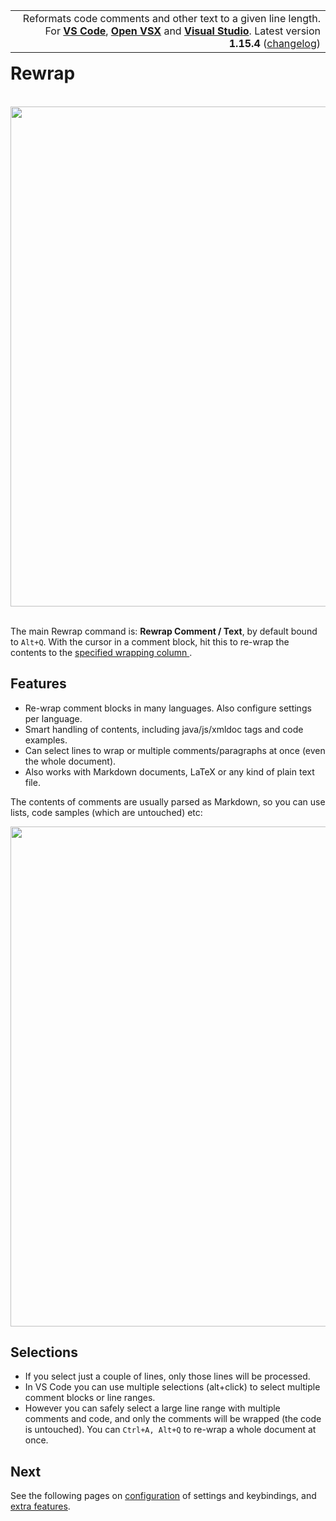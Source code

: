 <table class="topright" align="right"><tr><td align="right">
Reformats code comments and other text to a given line length.<br/>
For <a href="https://marketplace.visualstudio.com/items?itemName=stkb.rewrap">
  <b>VS Code</b></a>,
<a href="https://open-vsx.org/extension/stkb/rewrap">
  <b>Open VSX</b></a>
and <a href="https://marketplace.visualstudio.com/items?itemName=stkb.Rewrap-18980">
  <b>Visual Studio</b></a>.
Latest version <b>1.15.4</b>
  (<a href="https://github.com/stkb/vscode-rewrap/releases">changelog</a>)
</td></tr></table>

# Rewrap

<br/>
<img src="https://stkb.github.io/Rewrap/images/example.svg" width="800px"/><br/><br/>

The main Rewrap command is: <sn>**Rewrap Comment / Text**</sn>, by default bound to `Alt+Q`. With
the cursor in a comment block, hit this to re-wrap the contents to the [specified wrapping
column ](https://stkb.github.io/Rewrap/configuration/#wrapping-column).

## Features

* Re-wrap comment blocks in many languages. Also configure settings per language.
* Smart handling of contents, including java/js/xmldoc tags and code examples.
* Can select lines to wrap or multiple comments/paragraphs at once (even the whole document).
* Also works with Markdown documents, LaTeX or any kind of plain text file.

The contents of comments are usually parsed as Markdown, so you can use lists, code
samples (which are untouched) etc:

<img src="https://stkb.github.io/Rewrap/images/example1.svg" width="800px"/>

<div style="display: none"><b><a href="https://stkb.github.io/Rewrap/">
See the docs site for more details and configuration info.</a></b></div>
<!-- END README -->

## Selections

* If you select just a couple of lines, only those lines will be processed.
* In VS Code you can use multiple selections (alt+click) to select multiple comment blocks
  or line ranges.
* However you can safely select a large line range with multiple comments and code, and
  only the comments will be wrapped (the code is untouched). You can `Ctrl+A, Alt+Q` to
  re-wrap a whole document at once.


## Next

See the following pages on [configuration](configuration.md) of settings and keybindings,
and [extra features](extra-features.md).

<style>
    .md-typeset h1 { font-size:  2.5em }
    .md-content__button { display: none }
</style>
